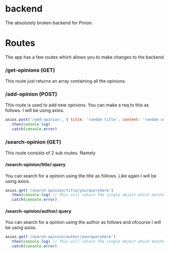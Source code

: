 # backend
The absolutely broken backend for Pinion.

# Routes
The app has a few routes which allows you to make changes to the backend

### /get-opinions (GET)
This route just returns an array containing all the opinions.

### /add-opinion (POST)
This route is used to add new opinions. You can make a req to this as follows. I will be using axios.

```js
axios.post('/add-opinion', { title: 'random title', content: 'random content', author: 'random author' })
  .then(console.log)
  .catch(console.error)
```

### /search-opinion (GET)
This route consists of 2 sub routes. Namely

#### /search-opinion/title/:query
You can search for a opinion using the title as follows. Like again I will be using axios.

```js
axios.get('/search-opinion/title/yourqueryhere')
  .then(console.log) // This will return the single object which matches your query.
  .catch(console.error)
```

#### /search-opinion/author/:query
You can search for a opinion using the author as follows and ofcourse I will be using axios.

```js
axios.get('/search-opinion/author/yourqueryhere')
  .then(console.log) // This will return the single object which matches your query.
  .catch(console.error)
```
